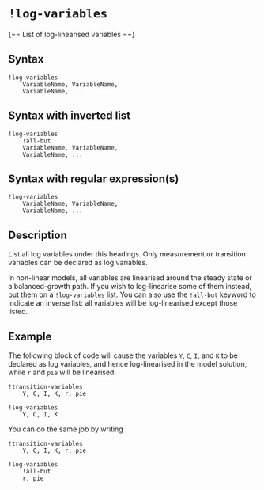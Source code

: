 # `!log-variables`

{== List of log-linearised variables ==}

## Syntax

    !log-variables
        VariableName, VariableName, 
        VariableName, ...


## Syntax with inverted list

    !log-variables
        !all-but
        VariableName, VariableName, 
        VariableName, ...


## Syntax with regular expression(s)

    !log-variables
        VariableName, VariableName, 
        VariableName, ...


## Description

List all log variables under this headings. Only measurement or
transition variables can be declared as log variables.

In non-linear models, all variables are linearised around the steady
state or a balanced-growth path. If you wish to log-linearise some of
them instead, put them on a `!log-variables` list. You can also use the
`!all-but` keyword to indicate an inverse list: all variables will be
log-linearised except those listed.


## Example

The following block of code will cause the variables `Y`, `C`, `I`, and
`K` to be declared as log variables, and hence log-linearised in the
model solution, while `r` and `pie` will be linearised:

    !transition-variables
        Y, C, I, K, r, pie

    !log-variables
        Y, C, I, K

You can do the same job by writing

    !transition-variables
        Y, C, I, K, r, pie

    !log-variables
        !all-but
        r, pie




